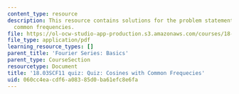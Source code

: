```yaml
---
content_type: resource
description: This resource contains solutions for the problem statements related to
  common frequencies.
file: https://ol-ocw-studio-app-production.s3.amazonaws.com/courses/18-03sc-differential-equations-fall-2011/060cc4eacdf6a08385d0ba61efc8e6fa_MIT18_03SCF11_s21_3quiza.pdf
file_type: application/pdf
learning_resource_types: []
parent_title: 'Fourier Series: Basics'
parent_type: CourseSection
resourcetype: Document
title: '18.03SCF11 quiz: Quiz: Cosines with Common Frequecies'
uid: 060cc4ea-cdf6-a083-85d0-ba61efc8e6fa
---
```


